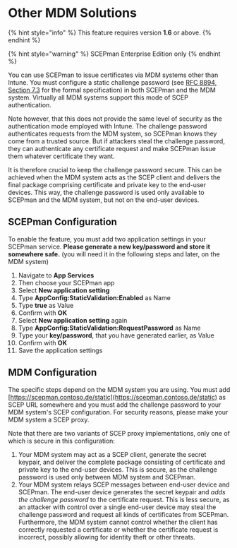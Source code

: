 # Other MDM Solutions

{% hint style="info" %}
This feature requires version **1.6** or above.
{% endhint %}

{% hint style="warning" %}
SCEPman Enterprise Edition only
{% endhint %}

You can use SCEPman to issue certificates via MDM systems other than Intune. You must configure a static challenge password (see [RFC 8894, Section 7.3](https://www.rfc-editor.org/rfc/rfc8894.html#name-challengepassword-shared-se) for the formal specification) in both SCEPman and the MDM system. Virtually all MDM systems support this mode of SCEP authentication.

Note however, that this does not provide the same level of security as the authentication mode employed with Intune. The challenge password authenticates requests from the MDM system, so SCEPman knows they come from a trusted source. But if attackers steal the challenge password, they can authenticate any certificate request and make SCEPman issue them whatever certificate they want.

It is therefore crucial to keep the challenge password secure. This can be achieved when the MDM system acts as the SCEP client and delivers the final package comprising certificate and private key to the end-user devices. This way, the challenge password is used only available to SCEPman and the MDM system, but not on the end-user devices.

## SCEPman Configuration

To enable the feature, you must add two application settings in your SCEPman service. **Please generate a new key/password and store it somewhere safe.** (you will need it in the following steps and later, on the MDM system)

1. Navigate to **App Services**
2. Then choose your SCEPman app
3. Select **New application setting**
4. Type **AppConfig:StaticValidation:Enabled** as Name
5. Type **true** as Value
6. Confirm with **OK**
7. Select **New application setting** again
8. Type **AppConfig:StaticValidation:RequestPassword** as Name
9. Type your **key/password**, that you have generated earlier, as Value
10. Confirm with **OK**
11. Save the application settings

## MDM Configuration

The specific steps depend on the MDM system you are using. You must add [https://scepman.contoso.de/static](https://scepman.contoso.de/static) as SCEP URL somewhere and you must add the challenge password to your MDM system's SCEP configuration. For security reasons, please make your MDM system a SCEP proxy.

Note that there are two variants of SCEP proxy implementations, only one of which is secure in this configuration:

1. Your MDM system may act as a SCEP client, generate the secret keypair, and deliver the complete package consisting of certificate and private key to the end-user devices. This is secure, as the challenge password is used only between MDM system and SCEPman.
2. Your MDM system relays SCEP messages between end-user device and SCEPman. The end-user device generates the secret keypair and _adds the challenge password_ to the certificate request. This is less secure, as an attacker with control over a single end-user device may steal the challenge password and request all kinds of certificates from SCEPman. Furthermore, the MDM system cannot control whether the client has correctly requested a certificate or whether the certificate request is incorrect, possibly allowing for identity theft or other threats.
